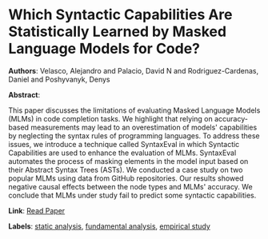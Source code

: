 # Which Syntactic Capabilities Are Statistically Learned by Masked Language Models for Code?

**Authors**: Velasco, Alejandro and Palacio, David N and Rodriguez-Cardenas, Daniel and Poshyvanyk, Denys

**Abstract**:

This paper discusses the limitations of evaluating Masked Language Models (MLMs) in code completion tasks. We highlight that relying on accuracy-based measurements may lead to an overestimation of models' capabilities by neglecting the syntax rules of programming languages. To address these issues, we introduce a technique called SyntaxEval in which Syntactic Capabilities are used to enhance the evaluation of MLMs. SyntaxEval automates the process of masking elements in the model input based on their Abstract Syntax Trees (ASTs). We conducted a case study on two popular MLMs using data from GitHub repositories. Our results showed negative causal effects between the node types and MLMs' accuracy. We conclude that MLMs under study fail to predict some syntactic capabilities.

**Link**: [Read Paper](https://arxiv.org/pdf/2401.01512)

**Labels**: [static analysis](../../labels/static_analysis.md), [fundamental analysis](../../labels/fundamental_analysis.md), [empirical study](../../labels/empirical_study.md)
